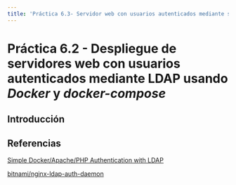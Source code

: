 ```yaml
---
title: 'Práctica 6.3- Servidor web con usuarios autenticados mediante servicio de directorio (LDAP)'
---
```


# Práctica 6.2 - Despliegue de servidores web con usuarios autenticados mediante LDAP usando *Docker* y *docker-compose*

## Introducción



## Referencias

[Simple Docker/Apache/PHP Authentication with LDAP](https://medium.com/ihme-tech/simple-docker-apache-php-authentication-with-ldap-3ac16b17bf31)

[bitnami/nginx-ldap-auth-daemon](https://hub.docker.com/r/bitnami/nginx-ldap-auth-daemon)